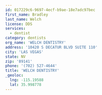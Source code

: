 ```yaml
---
id: 017229c6-9697-4ecf-b9ae-18e7adc97bec
first_name: Bradley
last_name: Welch
license: DDS
services:
  - dentist
category: dentists
org_name: 'WELCH DENTISTRY'
address: '10420 S DECATUR BLVD SUITE 110'
city: 'LAS VEGAS'
state: NV
zip: '89141'
phone: '(702) 527-4644'
title: 'WELCH DENTISTRY'
_geoloc:
  lng: -115.19588
  lat: 35.998778
---
```

